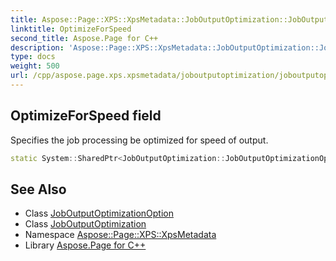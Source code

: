 ```yaml
---
title: Aspose::Page::XPS::XpsMetadata::JobOutputOptimization::JobOutputOptimizationOption::OptimizeForSpeed field
linktitle: OptimizeForSpeed
second_title: Aspose.Page for C++
description: 'Aspose::Page::XPS::XpsMetadata::JobOutputOptimization::JobOutputOptimizationOption::OptimizeForSpeed field. Specifies the job processing be optimized for speed of output in C++.'
type: docs
weight: 500
url: /cpp/aspose.page.xps.xpsmetadata/joboutputoptimization/joboutputoptimizationoption/optimizeforspeed/
---
```

## OptimizeForSpeed field


Specifies the job processing be optimized for speed of output.

```cpp
static System::SharedPtr<JobOutputOptimization::JobOutputOptimizationOption> Aspose::Page::XPS::XpsMetadata::JobOutputOptimization::JobOutputOptimizationOption::OptimizeForSpeed
```

## See Also

* Class [JobOutputOptimizationOption](../)
* Class [JobOutputOptimization](../../)
* Namespace [Aspose::Page::XPS::XpsMetadata](../../../)
* Library [Aspose.Page for C++](../../../../)
